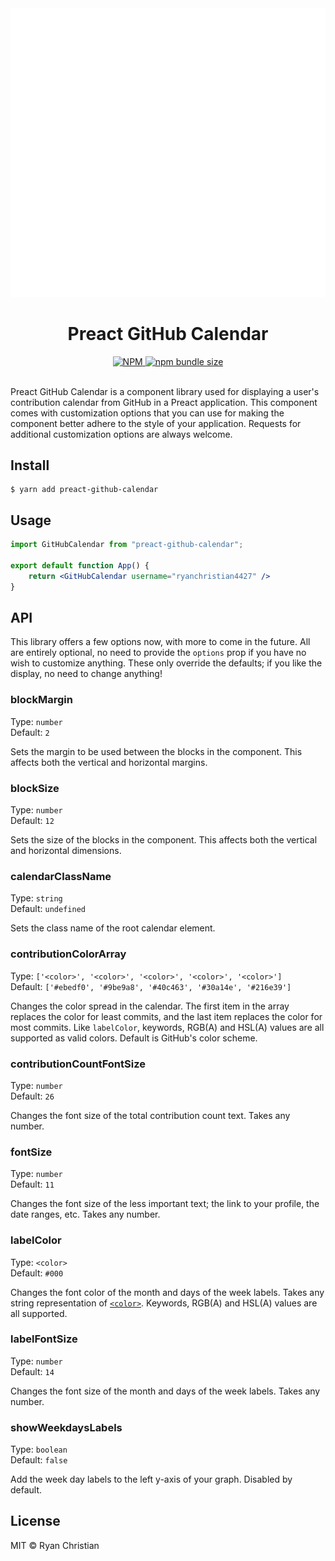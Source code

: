 <div align="center">
  <img src="https://github.com/ryanchristian4427/preact-github-calendar/blob/master/media/carbon.svg?raw=true" alt="Preact GitHub Calendar" width="600" />
</div>

<h1 align="center">Preact GitHub Calendar</h1>

<div align="center">
    <a href="https://bundlephobia.com/result?p=preact-github-calendar">
        <img alt="NPM" src="https://img.shields.io/npm/l/preact-github-calendar?color=brightgreen">
    </a>
    <a href="https://bundlephobia.com/result?p=preact-github-calendar">
        <img alt="npm bundle size" src="https://img.shields.io/bundlephobia/minzip/preact-github-calendar">
    </a>
</div>

<br />

Preact GitHub Calendar is a component library used for displaying a user's contribution calendar from GitHub in a Preact application. This component comes with customization options that you can use for making the component better adhere to the style of your application. Requests for additional customization options are always welcome. 

## Install

```
$ yarn add preact-github-calendar
```

## Usage

```jsx
import GitHubCalendar from "preact-github-calendar";

export default function App() {
    return <GitHubCalendar username="ryanchristian4427" />
}
```

## API

This library offers a few options now, with more to come in the future. All are entirely optional, no need to provide the `options` prop if you have no wish to customize anything. These only override the defaults; if you like the display, no need to change anything!

### blockMargin
Type: `number`<br/>
Default: `2`

Sets the margin to be used between the blocks in the component. This affects both the vertical and horizontal margins.

### blockSize
Type: `number`<br/>
Default: `12`

Sets the size of the blocks in the component. This affects both the vertical and horizontal dimensions.

### calendarClassName
Type: `string`<br/>
Default: `undefined`

Sets the class name of the root calendar element.

### contributionColorArray
Type: `['<color>', '<color>', '<color>', '<color>', '<color>']`<br/>
Default: `['#ebedf0', '#9be9a8', '#40c463', '#30a14e', '#216e39']`

Changes the color spread in the calendar. The first item in the array replaces the color for least commits, and the last item replaces the color for most commits. Like `labelColor`, keywords, RGB(A) and HSL(A) values are all supported as valid colors. Default is GitHub's color scheme.

### contributionCountFontSize
Type: `number`<br/>
Default: `26`

Changes the font size of the total contribution count text. Takes any number.

### fontSize
Type: `number`<br/>
Default: `11`

Changes the font size of the less important text; the link to your profile, the date ranges, etc. Takes any number.

### labelColor
Type: `<color>`<br/>
Default: `#000`

Changes the font color of the month and days of the week labels. Takes any string representation of [`<color>`](https://developer.mozilla.org/en-US/docs/Web/CSS/color_value). Keywords, RGB(A) and HSL(A) values are all supported.

### labelFontSize
Type: `number`<br/>
Default: `14`

Changes the font size of the month and days of the week labels. Takes any number.

### showWeekdaysLabels
Type: `boolean`<br/>
Default: `false`

Add the week day labels to the left y-axis of your graph. Disabled by default.

## License

MIT © Ryan Christian
